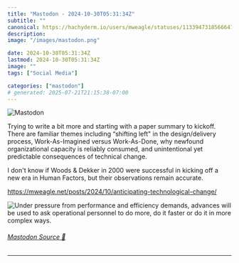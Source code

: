 ```yaml
---
title: "Mastodon - 2024-10-30T05:31:34Z"
subtitle: ""
canonical: https://hachyderm.io/users/mweagle/statuses/113394731856664711
description:
image: "/images/mastodon.png"

date: 2024-10-30T05:31:34Z
lastmod: 2024-10-30T05:31:34Z
image: ""
tags: ["Social Media"]

categories: ["mastodon"]
# generated: 2025-07-21T21:15:38-07:00
---
```

![Mastodon](/images/mastodon.png)

<p>Trying to write a bit more and starting with a paper summary to kickoff. There are familiar themes including “shifting left&quot; in the design/delivery process, Work-As-Imagined versus Work-As-Done, why newfound organizational capacity is reliably consumed, and unintentional yet predictable consequences of technical change. </p><p>I don&#39;t know if Woods &amp; Dekker in 2000 were successful in kicking off a new era in Human Factors, but their observations remain accurate.</p><p><a href="https://mweagle.net/posts/2024/10/anticipating-technological-change/" target="_blank" rel="nofollow noopener noreferrer" translate="no"><span class="invisible">https://</span><span class="ellipsis">mweagle.net/posts/2024/10/anti</span><span class="invisible">cipating-technological-change/</span></a></p>

![Under pressure from performance and efficiency demands, advances will be used
to ask operational personnel to do more, do it faster or do it in more complex
ways.](0c28fbea2878623b.png)

###### [Mastodon Source 🐘](https://hachyderm.io/@mweagle/113394731856664711)

___
